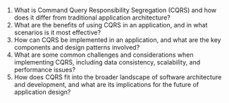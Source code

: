 

1. What is Command Query Responsibility Segregation (CQRS) and how does it differ from traditional application architecture?
2. What are the benefits of using CQRS in an application, and in what scenarios is it most effective?
3. How can CQRS be implemented in an application, and what are the key components and design patterns involved?
4. What are some common challenges and considerations when implementing CQRS, including data consistency, scalability, and performance issues?
5. How does CQRS fit into the broader landscape of software architecture and development, and what are its implications for the future of application design?